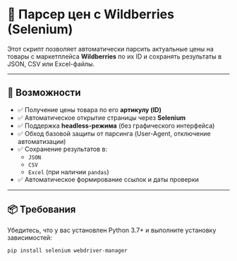 # 🛒 Парсер цен с Wildberries (Selenium)

Этот скрипт позволяет автоматически парсить актуальные цены на товары с маркетплейса **Wildberries** по их ID и сохранять результаты в JSON, CSV или Excel-файлы.

---

## 🔧 Возможности

- ✅ Получение цены товара по его **артикулу (ID)**
- ✅ Автоматическое открытие страницы через **Selenium**
- ✅ Поддержка **headless-режима** (без графического интерфейса)
- ✅ Обход базовой защиты от парсинга (User-Agent, отключение автоматизации)
- ✅ Сохранение результатов в:
  - `JSON`
  - `CSV`
  - `Excel` (при наличии `pandas`)
- ✅ Автоматическое формирование ссылок и даты проверки

---

## 📦 Требования

Убедитесь, что у вас установлен Python 3.7+ и выполните установку зависимостей:

```bash
pip install selenium webdriver-manager